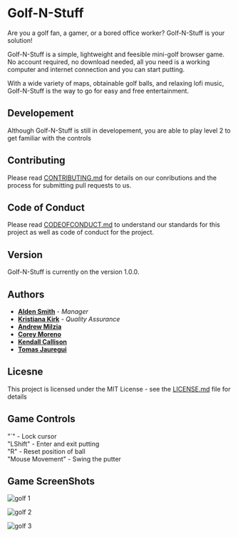 # Golf-N-Stuff

Are you a golf fan, a gamer, or a bored office worker?
Golf-N-Stuff is your solution!

Golf-N-Stuff is a simple, lightweight and feesible mini-golf browser game. No account required, no download needed, all you need is a working computer and internet connection and you can start putting.

With a wide variety of maps, obtainable golf balls, and relaxing lofi music, Golf-N-Stuff is the way to go for easy and free entertainment.

## Developement
Although Golf-N-Stuff is still in developement, you are able to play level 2 to get familiar with the controls

## Contributing
Please read [CONTRIBUTING.md](https://github.com/Major-Lag98/Golf-N-Stuff/blob/main/CONTRIBUTING.md) for details on our conributions and the process for submitting pull requests to us. 

## Code of Conduct 
Please read [CODEOFCONDUCT.md](https://github.com/Major-Lag98/Golf-N-Stuff/blob/main/CODE_OF_CONDUCT.md) to understand our standards for this project as well as code of conduct for the project. 

## Version
Golf-N-Stuff is currently on the version 1.0.0.

## Authors 
* [**Alden Smith**](https://github.com/Major-Lag98) - *Manager* 
* [**Kristiana Kirk**](https://github.com/kristiana11) - *Quality Assurance*
* [**Andrew Milzia**](https://github.com/Amilizia12)
* [**Corey Moreno**](https://github.com/CoreyjMoreno)
* [**Kendall Callison**](https://github.com/kendallcallison)
* [**Tomas Jauregui**](https://github.com/taj262)

## Licesne 

This project is licensed under the MIT License - see the [LICENSE.md](https://github.com/Major-Lag98/Golf-N-Stuff/blob/main/LICENSE) file for details


## Game Controls
"`" - Lock cursor <br />
"LShift" - Enter and exit putting <br />
"R" - Reset position of ball <br />
"Mouse Movement" - Swing the putter <br />

## Game ScreenShots

![golf 1](https://user-images.githubusercontent.com/102387612/218224355-94060d05-c6b1-44f9-b90d-d71166aa2e67.png)

![golf 2](https://user-images.githubusercontent.com/102387612/218224362-827d3cff-5021-4ca8-8c71-52d71ae16cad.png)

![golf 3](https://user-images.githubusercontent.com/102387612/218224368-d2b78557-c9b7-4ad0-be7b-134203821251.png)
